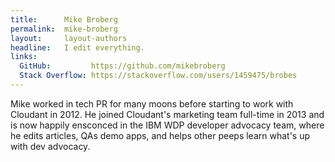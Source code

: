 ```yaml
---
title:      Mike Broberg
permalink:  mike-broberg
layout:     layout-authors
headline:   I edit everything.
links: 
  GitHub:         https://github.com/mikebroberg
  Stack Overflow: https://stackoverflow.com/users/1459475/brobes
---
```


Mike worked in tech PR for many moons before starting to work with Cloudant in 2012. He joined Cloudant's marketing team full-time in 2013 and is now happily ensconced in the IBM WDP developer advocacy team, where he edits articles, QAs demo apps, and helps other peeps learn what's up with dev advocacy.
